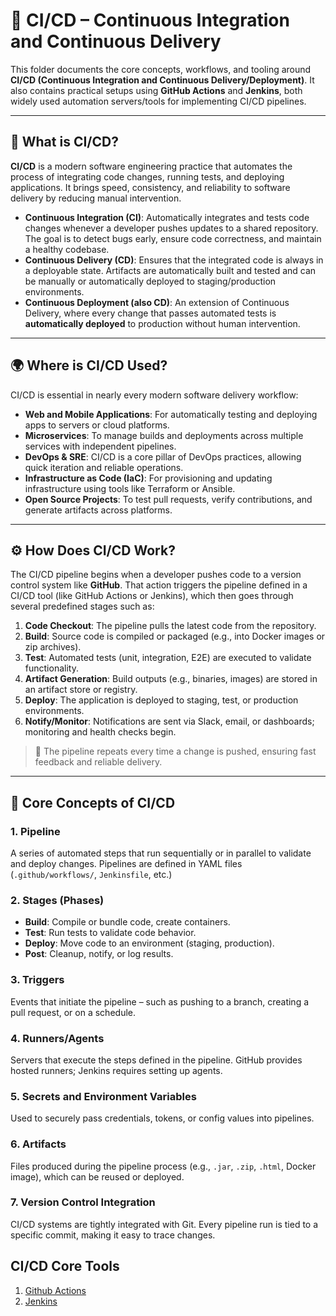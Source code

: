 # 🚀 CI/CD – Continuous Integration and Continuous Delivery

This folder documents the core concepts, workflows, and tooling around **CI/CD (Continuous Integration and Continuous Delivery/Deployment)**. It also contains practical setups using **GitHub Actions** and **Jenkins**, both widely used automation servers/tools for implementing CI/CD pipelines.

---

## 📌 What is CI/CD?

**CI/CD** is a modern software engineering practice that automates the process of integrating code changes, running tests, and deploying applications. It brings speed, consistency, and reliability to software delivery by reducing manual intervention.

- **Continuous Integration (CI)**: Automatically integrates and tests code changes whenever a developer pushes updates to a shared repository. The goal is to detect bugs early, ensure code correctness, and maintain a healthy codebase.
- **Continuous Delivery (CD)**: Ensures that the integrated code is always in a deployable state. Artifacts are automatically built and tested and can be manually or automatically deployed to staging/production environments.
- **Continuous Deployment (also CD)**: An extension of Continuous Delivery, where every change that passes automated tests is **automatically deployed** to production without human intervention.

---

## 🌍 Where is CI/CD Used?

CI/CD is essential in nearly every modern software delivery workflow:

- **Web and Mobile Applications**: For automatically testing and deploying apps to servers or cloud platforms.
- **Microservices**: To manage builds and deployments across multiple services with independent pipelines.
- **DevOps & SRE**: CI/CD is a core pillar of DevOps practices, allowing quick iteration and reliable operations.
- **Infrastructure as Code (IaC)**: For provisioning and updating infrastructure using tools like Terraform or Ansible.
- **Open Source Projects**: To test pull requests, verify contributions, and generate artifacts across platforms.

---

## ⚙️ How Does CI/CD Work?

The CI/CD pipeline begins when a developer pushes code to a version control system like **GitHub**. That action triggers the pipeline defined in a CI/CD tool (like GitHub Actions or Jenkins), which then goes through several predefined stages such as:

1. **Code Checkout**: The pipeline pulls the latest code from the repository.
2. **Build**: Source code is compiled or packaged (e.g., into Docker images or zip archives).
3. **Test**: Automated tests (unit, integration, E2E) are executed to validate functionality.
4. **Artifact Generation**: Build outputs (e.g., binaries, images) are stored in an artifact store or registry.
5. **Deploy**: The application is deployed to staging, test, or production environments.
6. **Notify/Monitor**: Notifications are sent via Slack, email, or dashboards; monitoring and health checks begin.

> 🔁 The pipeline repeats every time a change is pushed, ensuring fast feedback and reliable delivery.

---

## 🧱 Core Concepts of CI/CD

### 1. **Pipeline**
A series of automated steps that run sequentially or in parallel to validate and deploy changes. Pipelines are defined in YAML files (`.github/workflows/`, `Jenkinsfile`, etc.)

### 2. **Stages (Phases)**
- **Build**: Compile or bundle code, create containers.
- **Test**: Run tests to validate code behavior.
- **Deploy**: Move code to an environment (staging, production).
- **Post**: Cleanup, notify, or log results.

### 3. **Triggers**
Events that initiate the pipeline – such as pushing to a branch, creating a pull request, or on a schedule.

### 4. **Runners/Agents**
Servers that execute the steps defined in the pipeline. GitHub provides hosted runners; Jenkins requires setting up agents.

### 5. **Secrets and Environment Variables**
Used to securely pass credentials, tokens, or config values into pipelines.

### 6. **Artifacts**
Files produced during the pipeline process (e.g., `.jar`, `.zip`, `.html`, Docker image), which can be reused or deployed.

### 7. **Version Control Integration**
CI/CD systems are tightly integrated with Git. Every pipeline run is tied to a specific commit, making it easy to trace changes.


## CI/CD Core Tools
1. [Github Actions](./github-actions/)
2. [Jenkins](./jenkins/)